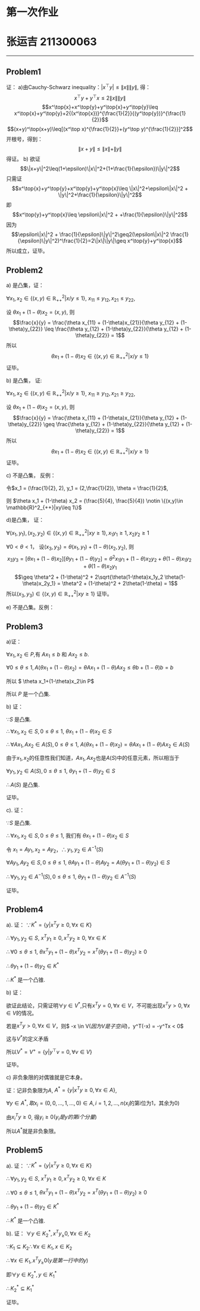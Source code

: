 # 第一次作业
# 张运吉 211300063
--------------

## Problem1
证：
a)由Cauchy-Schwarz inequality：$|x^\top{y}| \leq \|x\|\|y\|$, 得：
$$x^\top{y}+y^\top{x}\leq 2\|x\|\|y\|$$$$x^\top{x}+x^\top{y}+y^\top{x}+y^\top{y}\leq x^\top{x}+y^\top{y}+2{(x^\top{x})}^{\frac{1}{2}}{(y^\top{y})}^{\frac{1}{2}}$$$$(x+y)^\top(x+y)\leq[(x^\top x)^{\frac{1}{2}}+(y^\top y)^{\frac{1}{2}}]^2$$开根号，得到：$$\|x+y\|\leq\|x\|+\|y\|$$
得证。
b) 欲证$$\|x+y\|^2\leq(1+\epsilon)\|x\|^2+(1+\frac{1}{\epsilon})\|y\|^2$$只需证$$x^\top{x}+y^\top{y}+x^\top{y}+y^\top{x}\leq \|x\|^2+\epsilon\|x\|^2 + \|y\|^2+\frac{1}{\epsilon}\|y\|^2$$即$$x^\top{y}+y^\top{x}\leq \epsilon\|x\|^2 + +\frac{1}{\epsilon}\|y\|^2$$因为$$\epsilon\|x\|^2 + \frac{1}{\epsilon}\|y\|^2\geq2(\epsilon\|x\|^2 \frac{1}{\epsilon}\|y\|^2)^\frac{1}{2}=2\|x\|\|y\|\geq x^\top{y}+y^\top{x}$$所以成立，证毕。
## Problem2
a) 是凸集，证：

$\forall x_1, x_2 \in \{(x,y)\in \mathbb{R}^2_{++}|x/y\leq 1\}$, $x_{11} \leq y_{12}, x_{21} \leq y_{22}$, 

设 $\theta x_1 + (1 - \theta)x_2 = (x , y)$, 则
$$\frac{x}{y} = \frac{\theta x_{11} + (1-\theta)x_{21}}{\theta y_{12} + (1-\theta)y_{22}} \leq \frac{\theta y_{12} + (1-\theta)y_{22}}{\theta y_{12} + (1-\theta)y_{22}} = 1$$
所以$$\theta x_1 + (1 - \theta)x_2 \in \{(x,y)\in \mathbb{R}^2_{++}|x/y\leq 1\}$$ 证毕。

b) 是凸集， 证:

$\forall x_1, x_2 \in \{(x,y)\in \mathbb{R}^2_{++}|x/y\geq 1\}$, $x_{11} \geq y_{12}, x_{21} \geq y_{22}$, 

设 $\theta x_1 + (1 - \theta)x_2 = (x , y)$, 则
$$\frac{x}{y} = \frac{\theta x_{11} + (1-\theta)x_{21}}{\theta y_{12} + (1-\theta)y_{22}} \geq \frac{\theta y_{12} + (1-\theta)y_{22}}{\theta y_{12} + (1-\theta)y_{22}} = 1$$
所以$$\theta x_1 + (1 - \theta)x_2 \in \{(x,y)\in \mathbb{R}^2_{++}|x/y\geq 1\}$$ 证毕。

c) 不是凸集， 反例：

令$x_1 = (\frac{1}{2}, 2), y_1 = (2,\frac{1}{2}), \theta = \frac{1}{2}$,

则 $\theta x_1 + (1-\theta) x_2 = (\frac{5}{4}, \frac{5}{4}) \notin \{(x,y)\in \mathbb{R}^2_{++}|xy\leq 1\}$

d)是凸集， 证：

$\forall (x_1, y_1), (x_2, y_2) \in \{(x,y)\in \mathbb{R}^2_{++}|xy\geq 1\}, x_1y_1 \geq 1,x_2y_2\geq 1$

$\forall 0<\theta<1$， 设$(x_3, y_3) = \theta (x_1, y_1) + (1-\theta)(x_2, y_2)$, 则$$x_3y_3 = [ \theta x_1 + (1-\theta)x_2][ \theta y_1 + (1-\theta)y_2] = \theta^2x_1y_1 + (1-\theta)x_2y_2 + \theta(1-\theta)x_1y_2 + \theta(1-\theta)x_2y_1$$$$\geq \theta^2 + (1-\theta)^2 + 2\sqrt{\theta(1-\theta)x_1y_2  \theta(1-\theta)x_2y_1} = \theta^2 + (1-\theta)^2 + 2\theta(1-\theta) = 1$$所以$(x_3, y_3) \in \{(x,y)\in \mathbb{R}^2_{++}|xy\geq 1\}$
证毕。

e) 不是凸集。反例：
## Problem3
a)证：

$\forall x_1,x_2 \in P$,有 $Ax_1\leqslant b$ 和 $Ax_2\leqslant b$.

$\forall 0 \leq \theta \leq 1, A(\theta x_1+(1-\theta)x_2)=\theta Ax_1+(1-\theta)Ax_2\leqslant \theta b+(1-\theta)b=b$

所以 $ \theta x_1+(1-\theta)x_2\in P$

所以 $P$ 是一个凸集.

b) 证：

$\because S$ 是凸集.

$\therefore \forall x_1, x_2\in S, 0\leqslant \theta\leqslant 1$,  $\theta x_1+(1-\theta)x_2\in S$

$\therefore \forall Ax_1, Ax_2\in A(S), 0\leqslant \theta\leqslant 1$, $A(\theta x_1+(1-\theta)x_2)=\theta Ax_1+(1-\theta)Ax_2\in A(S)$

由于$x_1, x_2$的任意性我们知道，$Ax_1, Ax_2$也是$A(S)$中的任意元素，所以相当于

$\forall y_1, y_2\in A(S), 0\leqslant \theta\leqslant 1$,  $\theta y_1+(1-\theta)y_2\in S$

$\therefore A(S)$ 是凸集.

证毕。

c). 证：

$\because S$ 是凸集.

$\therefore \forall x_1, x_2\in S, 0\leqslant \theta\leqslant 1$, 我们有 $\theta x_1+(1-\theta)x_2\in S$

令 $x_1=Ay_1, x_2=Ay_2$，$\therefore y_1,y_2 \in A^{-1}(S)$

$\forall Ay_1, Ay_2\in S, 0\leqslant \theta\leqslant 1$,  $\theta Ay_1+(1-\theta)Ay_2=A(\theta y_1+(1-\theta)y_2)\in S$

$\therefore \forall y_1, y_2\in A^{-1}(S), 0\leqslant \theta\leqslant 1$,  $\theta y_1+(1-\theta)y_2\in A^{-1}(S)$

证毕。
## Problem4
a). 证：
$\because \displaystyle K^*=\{y|x^{T}y\geqslant 0, \forall x\in K\}$

$\therefore \forall y_1, y_2\in S$, $x^{T}y_1\geqslant 0, x^{T}y_2\geqslant 0$,  $\forall x\in K$

$\therefore \forall 0\leqslant \theta\leqslant 1$, $\theta x^{T}y_1+(1-\theta)x^{T}y_2=x^{T}(\theta y_1+(1-\theta)y_2)\geqslant 0$

$\therefore \theta y_1+(1-\theta)y_2\in K^*$

$\therefore K^*$ 是一个凸锥.

b) 证：

欲证此结论，只需证明$\forall y \in V^*$,只有$x^Ty = 0, \forall x \in V$，不可能出现$x^Ty > 0, \forall x \in V$的情况。

若是$x^Ty > 0, \forall x \in V$，则$ -x \in V$(因为V是子空间)，$y^T(-x) = -y^Tx < 0$

这与$V^*$的定义矛盾

所以$V^* = V^+ = \{ y| y^\top v = 0, \forall v \in V\}$

证毕。

c) 非负象限的对偶锥就是它本身。

证：记非负象限为$A$, $A^* = \{y | x^Ty \geq 0, \forall x \in A\}$,

$\forall y \in A^*, 取 x_i = (0, 0, ..., 1, ... ,0) \in A, i = 1, 2, ..., n$($x_i$的第i位为1，其余为0)

由$x_i^Ty \geq 0$, 得$y_i \geq 0 (y_i是y的第i个分量)$

所以$A^*$就是非负象限。
## Problem5
a). 证：
$\because \displaystyle K^*=\{y|x^{T}y\geqslant 0, \forall x\in K\}$

$\therefore \forall y_1, y_2\in S$, $x^{T}y_1\geqslant 0, x^{T}y_2\geqslant 0$,  $\forall x\in K$

$\therefore \forall 0\leqslant \theta\leqslant 1$, $\theta x^{T}y_1+(1-\theta)x^{T}y_2=x^{T}(\theta y_1+(1-\theta)y_2)\geqslant 0$

$\therefore \theta y_1+(1-\theta)y_2\in K^*$

$\therefore K^*$ 是一个凸锥.

b). 证：
$\forall y \in K^*_2, x^Ty_ \geq 0, \forall x \in K_2$

$\because K_1 \subseteq K_2 \therefore \forall x \in K_1, x \in K_2$

$\therefore \forall x \in K_1, x^Ty_ \geq 0(y是第一行中的y)$

即$\forall y \in K^*_2, y \in K^*_1$

$\therefore K^*_2 \subseteq K^*_1$

证毕。
